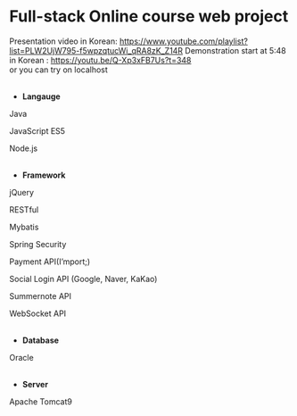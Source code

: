 # Full-stack Online course web project

Presentation video in Korean: https://www.youtube.com/playlist?list=PLW2UjW795-f5wpzqtucWi_qRA8zK_Z14R
Demonstration start at 5:48 in Korean : https://youtu.be/Q-Xp3xFB7Us?t=348  
or you can try on localhost
<br />
<br />
- **Langauge**

Java

JavaScript ES5

Node.js
<br />
<br />
- **Framework**

jQuery

RESTful

Mybatis

Spring Security

Payment API(I’mport;)

Social Login API (Google, Naver, KaKao)

Summernote API

WebSocket API
<br />
<br />
- **Database**

Oracle
<br />
<br />
- **Server**

Apache Tomcat9
